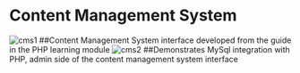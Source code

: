 # Content Management System
![cms1](https://github.com/Nassha/ContentManagementSystem/assets/92914808/a92b5b11-0d64-4d64-b965-5b6c00031c04)
##Content Management System interface developed from the guide in the PHP learning module
![cms2](https://github.com/Nassha/ContentManagementSystem/assets/92914808/4f466727-1926-4029-aa33-8390146b878f)
##Demonstrates MySql integration with PHP, admin side of the content management system 
interface
